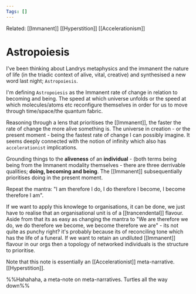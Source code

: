 ```yaml
---
Tags: []
---
```

Related: [[Immanent]] [[Hyperstition]] [[Accelerationism]]
# Astropoiesis

 I've been thinking about Landrys metaphysics and the immanent the nature of life (in the triadic context of alive, vital, creative) and synthesised a new word last night; `Astropoiesis`. 
 
 I'm defining `Astropoiesis` as the Immanent rate of change in relation to becoming and being. The speed at which universe unfolds or the speed at which molecules/atoms etc reconfigure themselves in order for us to move through time/space/the quantum fabric. 
 
 Reasoning through a lens that prioritises the [[Immanent]], the faster the rate of change the more alive something is. The universe in creation - or the present moment - being the fastest rate of change I can possibly imagine. It seems deeply connected with the notion of infinity which also has `accelerationist` implications. 
 
 Grounding things to the **aliveness** of an **individual** - (both terms being being from the Immanent modality themselves - there are three derrivable qualities; **doing, becoming and being**. The [[Immanent]] subsequentially prioritises doing in the present moment.
 
 Repeat the mantra: "I am therefore I do, I do therefore I become, I become therefore I am".

If we want to apply this knowlege to organisations, it can be done, we just have to realise that an organisational unit is of a [[trancendental]] flavour. Aside from that its as easy as changing the mantra to "We are therefore we do, we do therefore we become, we become therefore we are" - its not quite as punchy right? it's probably because its of reconciling tone which has the life of a funeral. If we want to retain an undiluted [[Immanent]] flavour in our orgs then a topology of networked individuals is the structure to prioritise.
 
Note that this note is essentially an [[Accelerationist]] meta-narrative. [[Hyperstition]].

%%Hahahaha, a meta-note on meta-narratives. Turtles all the way down%%




